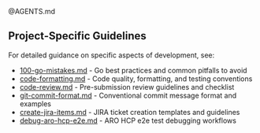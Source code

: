 @AGENTS.md

## Project-Specific Guidelines

For detailed guidance on specific aspects of development, see:

- [100-go-mistakes.md](.claude/100-go-mistakes.md) - Go best practices and common pitfalls to avoid
- [code-formatting.md](.claude/code-formatting.md) - Code quality, formatting, and testing conventions
- [code-review.md](.claude/code-review.md) - Pre-submission review guidelines and checklist
- [git-commit-format.md](.claude/git-commit-format.md) - Conventional commit message format and examples
- [create-jira-items.md](.claude/create-jira-items.md) - JIRA ticket creation templates and guidelines
- [debug-aro-hcp-e2e.md](.claude/debug-aro-hcp-e2e.md) - ARO HCP e2e test debugging workflows